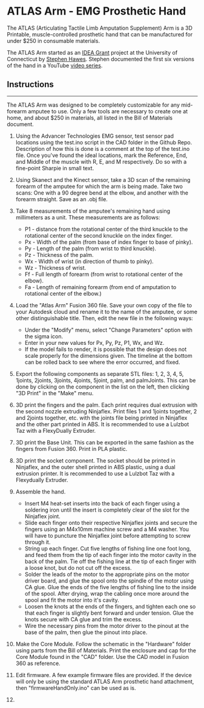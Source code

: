 # ATLAS Arm - EMG Prosthetic Hand
The ATLAS (Articulating Tactile Limb Amputation Supplement) Arm is a 3D Printable, muscle-controlled prosthetic hand that can be manufactured for under $250 in consumable materials.

The ATLAS Arm started as an [IDEA Grant](http://ugradresearch.uconn.edu/idea/) project at the University of Connecticut by [Stephen Hawes](http://www.stephenhawes.com). Stephen documented the first six versions of the hand in a YouTube [video series](https://www.youtube.com/playlist?list=PLIeJXmcg1baLB6wgaJ4MkH0-Whnp8Us2D).

## Instructions
------
The ATLAS Arm was designed to be completely customizable for any mid-forearm amputee to use. Only a few tools are necessary to create one at home, and about $250 in materials, all listed in the Bill of Materials document.

1. Using the Advancer Technologies EMG sensor, test sensor pad locations using the test.ino script in the CAD folder in the Github Repo. Description of how this is done is a comment at the top of the test.ino file. Once you've found the ideal locations, mark the Reference, End, and Middle of the muscle with R, E, and M respectively. Do so with a fine-point Sharpie in small text.

2. Using Skanect and the Kinect sensor, take a 3D scan of the remaining forearm of the amputee for which the arm is being made. Take two scans: One with a 90 degree bend at the elbow, and another with the forearm straight. Save as an .obj file.

3. Take 8 measurements of the amputee's remaining hand using millimeters as a unit. These measurements are as follows:
    - P1 - distance from the rotational center of the third knuckle to the rotational center of the second knuckle on the index finger.
    - Px - Width of the palm (from base of index finger to base of pinky).
    - Py - Length of the palm (from wrist to third knuckle).
    - Pz - Thickness of the palm.
    - Wx - Width of wrist (in direction of thumb to pinky).
    - Wz - Thickness of wrist.
    - Ff - Full length of forearm (from wrist to rotational center of the elbow).
    - Fa - Length of remaining forearm (from end of amputation to rotational center of the elbow.)

4. Load the "Atlas Arm" Fusion 360 file. Save your own copy of the file to your Autodesk cloud and rename it to the name of the amputee, or some other distinguishable title. Then, edit the new file in the following ways:
    - Under the "Modify" menu, select "Change Parameters" option with the sigma icon.
    - Enter in your new values for Px, Py, Pz, P1, Wx, and Wz.
    - If the model fails to render, it is possible that the design does not scale properly for the dimensions given. The timeline at the bottom can be rolled back to see where the error occurred, and fixed.

5. Export the following components as separate STL files: 1, 2, 3, 4, 5, 1joints, 2joints, 3joints, 4joints, 5joint, palm, and palmJoints. This can be done by clicking on the component in the list on the left, then clicking "3D Print" in the "Make" menu.

6. 3D print the fingers and the palm. Each print requires dual extrusion with the second nozzle extruding Ninjaflex. Print files 1 and 1joints together, 2 and 2joints together, etc. with the joints file being printed in Ninjaflex and the other part printed in ABS. It is recommended to use a Lulzbot Taz with a FlexyDually Extruder.

7. 3D print the Base Unit. This can be exported in the same fashion as the fingers from Fusion 360. Print in PLA plastic.

8. 3D print the socket component. The socket should be printed in Ninjaflex, and the outer shell printed in ABS plastic, using a dual extrusion printer. It is recommended to use a Lulzbot Taz with a Flexydually Extruder.

9. Assemble the hand.
    - Insert M4 heat-set inserts into the back of each finger using a soldering iron until the insert is completely clear of the slot for the Ninjaflex joint.
    - Slide each finger onto their respective Ninjaflex joints and secure the fingers using an M4x10mm machine screw and a M4 washer. You will have to puncture the Ninjaflex joint before attempting to screw through it.
    - String up each finger. Cut five lengths of fishing line one foot long, and feed them from the tip of each finger into the motor cavity in the back of the palm. Tie off the fishing line at the tip of each finger with a loose knot, but do not cut off the excess.
    - Solder the leads of the motor to the appropriate pins on the motor driver board, and glue the spool onto the spindle of the motor using CA glue. Glue the ends of the five lengths of fishing line to the inside of the spool. After drying, wrap the cabling once more around the spool and fit the motor into it's cavity.
    - Loosen the knots at the ends of the fingers, and tighten each one so that each finger is slightly bent forward and under tension. Glue the knots secure with CA glue and trim the excess.
    - Wire the necessary pins from the motor driver to the pinout at the base of the palm, then glue the pinout into place.

10. Make the Core Module. Follow the schematic in the "Hardware" folder using parts from the Bill of Materials. Print the enclosure and cap for the Core Module found in the "CAD" folder. Use the CAD model in Fusion 360 as reference.

11. Edit firmware. A few example firmware files are provided. If the device will only be using the standard ATLAS Arm prosthetic hand attachment, then "firmwareHandOnly.ino" can be used as is.

12.
